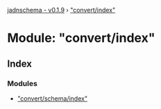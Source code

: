 [jadnschema - v0.1.9](../globals.md) › ["convert/index"](_convert_index_.md)

# Module: "convert/index"

## Index

### Modules

* ["convert/schema/index"](_convert_index_._convert_schema_index_.md)
